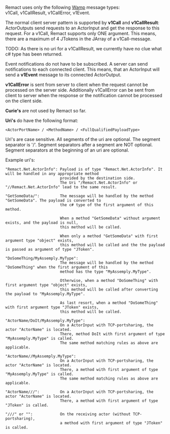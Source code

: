 ﻿
Remact uses only the following [Wamp](http://wamp.ws/) message types:  
v1Call, v1CallResult, v1CallError, v1Event.

The normal client server pattern is supported by **v1Call** and **v1CallResult**:
ActorOutputs send requests to an ActorInput and get the response to this request.
For a v1Call, Remact supports only ONE argument.
This means, there are a maximum of 4 JTokens in the JArray of a v1Call-message.

TODO: As there is no uri for a v1CallResult, we currently have no clue what c# type has been returned.

Event notifications do not have to be subscribed. A server can send notifications to each connected client.
This means, that an ActorInput will send a **v1Event** message to its connected ActorOutput.

**v1CallError** is sent from server to client when the request cannot be processed on the server side.
Additionally v1CallError can be sent from client to server when the response or the notification cannot 
be processed on the client side.

**Curie's** are not used by Remact so far.

**Uri's** do have the following format:

	<ActorPortName> / <MethodName> / <FullQualifiedPayloadType>

Uri's are case sensitive.
All segments of the uri are optional. The segment separator is '/'.
Segment separators after a segment are NOT optional.
Segment separators at the beginning of an uri are optional.

Example uri's:

	"Remact.Net.ActorInfo": Payload is of type "Remact.Net.ActorInfo". It will be handled in any appropriate method
                            provided by the destination side.
							The Uri "/Remact.Net.ActorInfo" or "//Remact.Net.ActorInfo" lead to the same result.

    "GetSomeData/":			The message will be handled by the method "GetSomeData". The payload is converted to
							the c# type of the first argument of this method.

							When a method "GetSomeData" without argument exists, and the payload is null, 
							this method will be called.

							When only a method "GetSomeData" with first argument type "object" exists, 
							this method will be called and the the payload is passed as argument of type "JToken".

    "DoSomeThing/MyAssemply.MyType": 
	                        The message will be handled by the method "DoSomeThing" when the first argument of this
	                        method has the type "MyAssemply.MyType".

							Otherwise, when a method "DoSomeThing" with first argument type "object" exists, 
							this method will be called after converting the payload to "MyAssemply.MyType".

							As last resort, when a method "DoSomeThing" with first argument type "JToken" exists, 
							this method will be called.

    "ActorName/DoIt/MyAssemply.MyType":
							On a ActorInput with TCP-portsharing, the actor "ActorName" is located.
							There, method DoIt with first argument of type "MyAssemply.MyType" is called.
							The same method matching rules as above are applicable.

    "ActorName//MyAssemply.MyType":
							On a ActorInput with TCP-portsharing, the actor "ActorName" is located.
							There, a method with first argument of type "MyAssemply.MyType" is called.
							The same method matching rules as above are applicable.

    "ActorName///":         On a ActorInput with TCP-portsharing, the actor "ActorName" is located.
							There, a method with first argument of type "JToken" is called.

	"///" or "":			On the receiving actor (without TCP-portsharing), 
	                        a method with first argument of type "JToken" is called.
